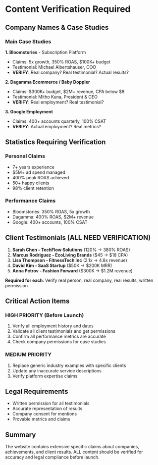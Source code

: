# Content Verification Required

## Company Names & Case Studies

### Main Case Studies
**1. Bloomstories** - Subscription Platform
- Claims: 5x growth, 350% ROAS, $100K+ budget
- Testimonial: Michael Albertshauser, COO
- **VERIFY**: Real company? Real testimonial? Actual results?

**2. Dagamma Ecommerce / Baby Doppler**  
- Claims: $300K+ budget, $2M+ revenue, CPA below $8
- Testimonial: Mitho Kuna, President & CEO
- **VERIFY**: Real employment? Real testimonial?

**3. Google Employment**
- Claims: 400+ accounts quarterly, 100% CSAT
- **VERIFY**: Actual employment? Real metrics?

## Statistics Requiring Verification

### Personal Claims
- 7+ years experience
- $5M+ ad spend managed  
- 400% peak ROAS achieved
- 50+ happy clients
- 98% client retention

### Performance Claims
- Bloomstories: 350% ROAS, 5x growth
- Dagamma: 400% ROAS, $2M+ revenue
- Google: 400+ accounts, 100% CSAT

## Client Testimonials (ALL NEED VERIFICATION)

1. **Sarah Chen - TechFlow Solutions** (120% → 380% ROAS)
2. **Marcus Rodriguez - EcoLiving Brands** ($45 → $18 CPA)  
3. **Lisa Thompson - FitnessTech Inc** (2.1x → 4.8x revenue)
4. **David Kim - SaaS Startup** ($50K → $200K MRR)
5. **Anna Petrov - Fashion Forward** ($300K → $1.2M revenue)

**Required for each**: Verify real person, real company, real results, written permission

## Critical Action Items

### HIGH PRIORITY (Before Launch)
1. Verify all employment history and dates
2. Validate all client testimonials and get permissions
3. Confirm all performance metrics are accurate
4. Check company permissions for case studies

### MEDIUM PRIORITY  
1. Replace generic industry examples with specific clients
2. Update any inaccurate service descriptions
3. Verify platform expertise claims

## Legal Requirements
- Written permission for all testimonials
- Accurate representation of results
- Company consent for mentions
- Provable metrics and claims

## Summary
The website contains extensive specific claims about companies, achievements, and client results. ALL content should be verified for accuracy and legal compliance before launch. 